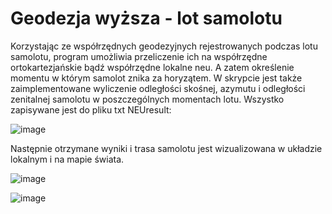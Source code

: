 # Geodezja wyższa - lot samolotu

Korzystając ze współrzędnych geodezyjnych rejestrowanych podczas lotu samolotu, program umożliwia przeliczenie ich na współrzędne ortokartezjańskie bądź współrzędne lokalne neu. A zatem określenie momentu w którym samolot znika za horyzątem.  W skrypcie jest także zaimplementowane wyliczenie odległości skośnej, azymutu i odległości zenitalnej samolotu w poszczególnych momentach lotu. Wszystko zapisywane jest do pliku txt NEUresult:

![image](https://github.com/MariaMank/Wybrane_Zagadnienia_Geodezji_Wyzszej-Maria_M-zim.21-22/assets/92314221/987a9d32-c4f6-48c0-957a-35a16e523d11)

Następnie otrzymane wyniki i trasa samolotu jest wizualizowana w układzie lokalnym i na mapie świata.

![image](https://github.com/MariaMank/Wybrane_Zagadnienia_Geodezji_Wyzszej-Maria_M-zim.21-22/assets/92314221/de81f683-3a50-4fff-bece-9956e1032de4)


![image](https://github.com/MariaMank/Wybrane_Zagadnienia_Geodezji_Wyzszej-Maria_M-zim.21-22/assets/92314221/a7a04999-ac01-4996-90c7-f86292c17171)
